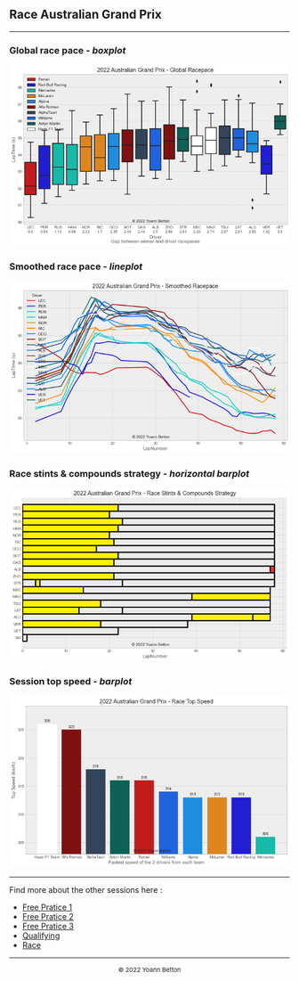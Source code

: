 ## Race Australian Grand Prix

---

### Global race pace - *boxplot*

<img src="/output/2022-04-10_Australian_Grand_Prix/global_racepace_white.png?raw=true"/>

### Smoothed race pace - *lineplot*

<img src="/output/2022-04-10_Australian_Grand_Prix/smoothed_racepace_white.png?raw=true"/>

### Race stints & compounds strategy - *horizontal barplot*

<img src="/output/2022-04-10_Australian_Grand_Prix/race_stints_compounds_stategy_white.png?raw=true"/>

### Session top speed - *barplot*

<img src="/output/2022-04-10_Australian_Grand_Prix/topspeed_race_white.png?raw=true"/>

--- 

Find more about the other sessions here :
  - [Free Pratice 1](/page/FP1/2022-04-10_Australian_Grand_Prix)  
  - [Free Pratice 2](/page/FP2/2022-04-10_Australian_Grand_Prix) 
  - [Free Pratice 3](/page/FP3/2022-04-10_Australian_Grand_Prix)
  - [Qualifying](/page/Qualifying/2022-04-10_Australian_Grand_Prix) 
  - [Race](/page/Race/2022-04-10_Australian_Grand_Prix)

---

<div style="text-align: center">
  <p style="font-size:11px">&copy; 2022 Yoann Betton</p>
</div>

<!-- ---

<p style="font-size:11px">Page generated from <a href="https://github.com/yoannbtn/yoannbtn.github.io">github.com/yoannbtn</a>.</p> -->